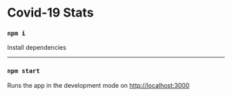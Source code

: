 # Covid-19 Stats

### `npm i` 
Install dependencies

-----------------------------------------------------------
### `npm start`  
Runs the app in the development mode on [http://localhost:3000](http://localhost:3000)



